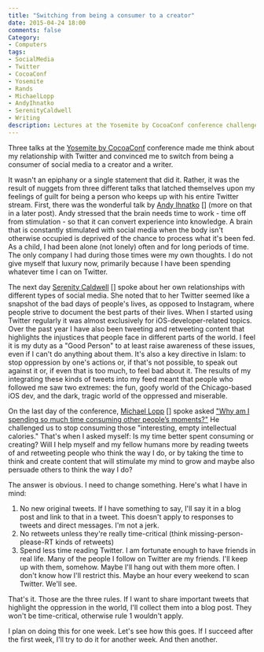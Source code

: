 ```yaml
---
title: "Switching from being a consumer to a creator"
date: 2015-04-24 18:00
comments: false
Category:
- Computers
tags:
- SocialMedia
- Twitter
- CocoaConf
- Yosemite
- Rands
- MichaelLopp
- AndyIhnatko
- SerenityCaldwell
- Writing
description: Lectures at the Yosemite by CocoaConf conference challenge my relationship with Twitter.
---
```


Three talks at the [Yosemite by CocoaConf][] conference made me think about my relationship with Twitter and convinced me to switch from being a consumer of social media to a creator and a writer. 

<!-- more -->

<!-- ai c /images/2015/04/yosemiteFromTunnelBW.jpg /images/2015/04/yosemiteFromTunnelBWSmall.jpeg 720 407 Yosemite National Park -->

It wasn't an epiphany or a single statement that did it. Rather, it was the result of nuggets from three different talks that latched themselves upon my feelings of guilt for being a person who keeps up with his entire Twitter stream. First, there was the wonderful talk by [Andy Ihnatko] [] (more on that in a later post). Andy stressed that the brain needs time to work - time off from stimulation - so that it can convert experience into knowledge. A brain that is constantly stimulated with social media when the body isn't otherwise occupied is deprived of the chance to process what it's been fed. As a child, I had been alone (not lonely) often and for long periods of time. The only company I had during those times were my own thoughts. I do not give myself that luxury now, primarily because I have been spending whatever time I can on Twitter.

The next day [Serenity Caldwell] [] spoke about her own relationships with different types of social media. She noted that to her Twitter seemed like a snapshot of the bad days of people's lives, as opposed to Instagram, where people strive to document the best parts of their lives. When I started using Twitter regularly it was almost exclusively for iOS-developer-related topics. Over the past year I have also been tweeting and retweeting content that highlights the injustices that people face in different parts of the world. I feel it is my duty as a "Good Person" to at least raise awareness of these issues, even if I can't do anything about them. It's also a key directive in Islam: to stop oppression by one's actions or, if that's not possible, to speak out against it or, if even that is too much, to feel bad about it. The results of my integrating these kinds of tweets into my feed meant that people who followed me saw two extremes: the fun, goofy world of the Chicago-based iOS dev, and the dark, tragic world of the oppressed and miserable. 

On the last day of the conference, [Michael Lopp] [] spoke asked ["Why am I spending so much time consuming other people’s moments?"][bh] He challenged us to stop consuming those "interesting, empty intellectual calories." That's when I asked myself: Is my time better spent consuming or creating? Will I help myself and my fellow humans more by reading tweets of and retweeting people who think the way I do, or by taking the time to think and create content that will stimulate my mind to grow and maybe also persuade others to think the way I do? 

The answer is obvious. I need to change something. Here's what I have in mind: 

1. No new original tweets. If I have something to say, I'll say it in a blog post and link to that in a tweet. This doesn't apply to responses to tweets and direct messages. I'm not a jerk.
2. No retweets unless they're really time-critical (think missing-person-please-RT kinds of retweets)
3. Spend less time reading Twitter. I am fortunate enough to have friends in real life. Many of the people I follow on Twitter are my friends. I'll keep up with them, somehow. Maybe I'll hang out with them more often. I don't know how I'll restrict this. Maybe an hour every weekend to scan Twitter. We'll see.

That's it. Those are the three rules. If I want to share important tweets that highlight the oppression in the world, I'll collect them into a blog post. They won't be time-critical, otherwise rule 1 wouldn't apply.

I plan on doing this for one week. Let's see how this goes. If I succeed after the first week, I'll try to do it for another week. And then another.


[Yosemite by CocoaConf]: http://cocoaconf.com/yosemite
[Andy Ihnatko]: http://ihnatko.com
[Serenity Caldwell]: https://twitter.com/settern
[Michael Lopp]: http://randsinrepose.com/
[bh]: http://randsinrepose.com/archives/the-builders-high/

